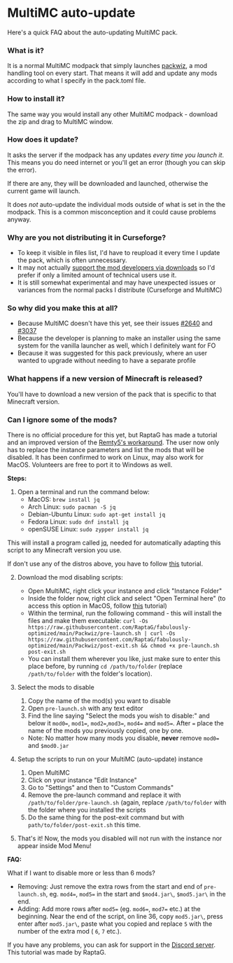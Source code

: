 # MultiMC auto-update

Here's a quick FAQ about the auto-updating MultiMC pack.

### What is it?

It is a normal MultiMC modpack that simply launches [packwiz](https://github.com/comp500/packwiz), a mod handling tool on every start. That means it will add and update any mods according to what I specify in the pack.toml file.

### How to install it?

The same way you would install any other MultiMC modpack - download the zip and drag to MultiMC window.

### How does it update?

It asks the server if the modpack has any updates _every time you launch it_. This means you do need internet or you'll get an error (though you can skip the error).

If there are any, they will be downloaded and launched, otherwise the current game will launch.

It does _not_ auto-update the individual mods outside of what is set in the the modpack. This is a common misconception and it could cause problems anyway.

### Why are you not distributing it in Curseforge?

* To keep it visible in files list, I'd have to reupload it every time I update the pack, which is often unnecessary.
* It may not actually [support the mod developers via downloads](https://support.curseforge.com/en/support/solutions/articles/9000197898-rewards-program-terms-of-service#1.-Description-of-Rewards-Program) so I'd prefer if only a limited amount of technical users use it.
* It is still somewhat experimental and may have unexpected issues or variances from the normal packs I distribute (Curseforge and MultiMC)

### So why did you make this at all?

* Because MultiMC doesn't have this yet, see their issues [#2640](https://github.com/MultiMC/MultiMC5/issues/2640) and [#3037](https://github.com/MultiMC/MultiMC5/issues/3057)
* Because the developer is planning to make an installer using the same system for the vanilla launcher as well, which I definitely want for FO
* Because it was suggested for this pack previously, where an user wanted to upgrade without needing to have a separate profile

### What happens if a new version of Minecraft is released?

You'll have to download a new version of the pack that is specific to that Minecraft version.

### Can I ignore some of the mods?

There is no official procedure for this yet, but RaptaG has made a tutorial and an improved version of the [Remty5's workaround](https://github.com/Fabulously-Optimized/fabulously-optimized/issues/81). The user now only has to replace the instance parameters and list the mods that will be disabled. It has been confirmed to work on Linux, may also work for MacOS. Volunteers are free to port it to Windows as well.
 
**Steps:**

1. Open a terminal and run the command below:
   * MacOS: `brew install jq`
   * Arch Linux: `sudo pacman -S jq`
   * Debian-Ubuntu Linux: `sudo apt-get install jq`
   * Fedora Linux: `sudo dnf install jq`
   * openSUSE Linux: `sudo zypper install jq`

This will install a program called [jq](https://stedolan.github.io/jq/), needed for automatically adapting this script to any Minecraft version you use.

If don't use any of the distros above, you have to follow [this](https://stedolan.github.io/jq/download/) tutorial.

2. Download the mod disabling scripts:
   * Open MultiMC, right click your instance and click "Instance Folder"
   * Inside the folder now, right click and select "Open Terminal here" (to access this option in MacOS, follow [this](https://www.petenetlive.com/KB/Article/0001060) tutorial)
   * Within the terminal, run the following command - this will install the files and make them executable:
`curl -Os https://raw.githubusercontent.com/RaptaG/fabulously-optimized/main/Packwiz/pre-launch.sh | curl -Os https://raw.githubusercontent.com/RaptaG/fabulously-optimized/main/Packwiz/post-exit.sh && chmod +x pre-launch.sh post-exit.sh`
   * You can install them wherever you like, just make sure to enter this place before, by running `cd /path/to/folder` (replace `/path/to/folder` with the folder's location).

3. Select the mods to disable
   1. Copy the name of the mod(s) you want to disable
   2. Open `pre-launch.sh` with any text editor
   3. Find the line saying "Select the mods you wish to disable:" and below it `mod0=`, `mod1=`, `mod2=`,`mod3=`, `mod4=` and `mod5=`. After `=` place the name of the mods you previously copied, one by one.
   * Note: No matter how many mods you disable, **never** remove `mod0=` and `$mod0.jar`

4. Setup the scripts to run on your MultiMC (auto-update) instance  
   1. Open MultiMC
   2. Click on your instance "Edit Instance"
   3. Go to "Settings" and then to "Custom Commands"
   4. Remove the pre-launch command and replace it with `/path/to/folder/pre-launch.sh` (again, replace `/path/to/folder` with the folder where you              installed the scripts
   5. Do the same thing for the post-exit command but with `path/to/folder/post-exit.sh` this time.
5. That's it! Now, the mods you disabled will not run with the instance nor appear inside Mod Menu!

**FAQ:**

What if I want to disable more or less than 6 mods?

* Removing: Just remove the extra rows from the start and end of `pre-launch.sh`, eg. `mod4=`, `mod5=` in the start and `$mod4.jar\`, `$mod5.jar\` in the end.
* Adding: Add more rows after `mod5=` (eg. `mod6=`, `mod7=` etc.) at the beginning. Near the end of the script, on line 36, copy `mod5.jar\`, press enter after `mod5.jar\`, paste what you copied and replace `5` with the number of the extra mod ( `6`, `7` etc.).

If you have any problems, you can ask for support in the [Discord server](https://discord.gg/yxaXtaQqdB). This tutorial was made by RaptaG.
